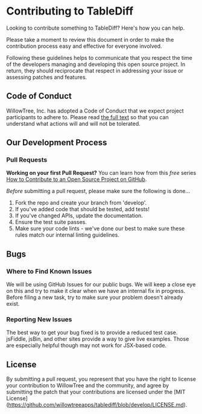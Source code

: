 # Contributing to TableDiff

Looking to contribute something to TableDiff? Here's how you can help.

Please take a moment to review this document in order to make the contribution process easy and effective for everyone involved.

Following these guidelines helps to communicate that you respect the time of the developers managing and developing this open source project. In return, they should reciprocate that respect in addressing your issue or assessing patches and features.

## Code of Conduct

WillowTree, Inc. has adopted a Code of Conduct that we expect project participants to adhere to. Please read [the full text](https://github.com/willowtreeapps/willowtreeapps.github.io/wiki/Code-of-Conduct) so that you can understand what actions will and will not be tolerated.

## Our Development Process

### Pull Requests

**Working on your first Pull Request?** You can learn how from this _free_ series [How to Contribute to an Open Source Project on GitHub](https://egghead.io/courses/how-to-contribute-to-an-open-source-project-on-github).

_Before_ submitting a pull request, please make sure the following is done...

1. Fork the repo and create your branch from 'develop'.
2. If you've added code that should be tested, add tests!
3. If you've changed APIs, update the documentation.
4. Ensure the test suite passes.
5. Make sure your code lints - we've done our best to make sure these rules match our internal linting guidelines.

## Bugs

### Where to Find Known Issues

We will be using GitHub Issues for our public bugs. We will keep a close eye on this and try to make it clear when we have an internal fix in progress. Before filing a new task, try to make sure your problem doesn't already exist.

### Reporting New Issues

The best way to get your bug fixed is to provide a reduced test case. jsFiddle, jsBin, and other sites provide a way to give live examples. Those are especially helpful though may not work for JSX-based code.

## License

By submitting a pull request, you represent that you have the right to license your contribution to WillowTree and the community, and agree by submitting the patch that your contributions are licensed under the [MIT License] (https://github.com/willowtreeapps/tablediff/blob/develop/LICENSE.md).

